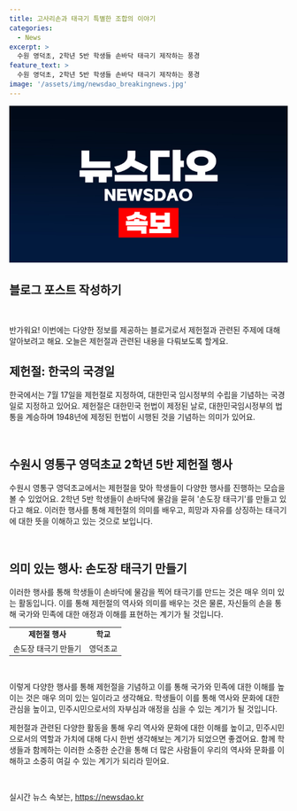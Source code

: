 ```yaml
---
title: 고사리손과 태극기 특별한 조합의 이야기
categories:
  - News
excerpt: >
  수원 영덕초, 2학년 5반 학생들 손바닥 태극기 제작하는 풍경
feature_text: >
  수원 영덕초, 2학년 5반 학생들 손바닥 태극기 제작하는 풍경
image: '/assets/img/newsdao_breakingnews.jpg'
---
```


<p><img src="/assets/img/newsdao_breakingnews.jpg" alt="koreaapp 속보" /></p>

<h2 data-ke-size="size26">블로그 포스트 작성하기</h2>

<p data-ke-size="size16">&nbsp;</p>

<p>반가워요! 이번에는 다양한 정보를 제공하는 블로거로서 제헌절과 관련된 주제에 대해 알아보려고 해요. 오늘은 제헌절과 관련된 내용을 다뤄보도록 할게요.</p>

<h2 data-ke-size="size26">제헌절: 한국의 국경일</h2>

<p>한국에서는 7월 17일을 제헌절로 지정하여, 대한민국 임시정부의 수립을 기념하는 국경일로 지정하고 있어요. 제헌절은 대한민국 헌법이 제정된 날로, 대한민국임시정부의 법통을 계승하며 1948년에 제정된 헌법이 시행된 것을 기념하는 의미가 있어요.</p>

<p data-ke-size="size16">&nbsp;</p>

<h2 data-ke-size="size26">수원시 영통구 영덕초교 2학년 5반 제헌절 행사</h2>

<p>수원시 영통구 영덕초교에서는 제헌절을 맞아 학생들이 다양한 행사를 진행하는 모습을 볼 수 있었어요. 2학년 5반 학생들이 손바닥에 물감을 묻혀 '손도장 태극기'를 만들고 있다고 해요. 이러한 행사를 통해 제헌절의 의미를 배우고, 희망과 자유를 상징하는 태극기에 대한 뜻을 이해하고 있는 것으로 보입니다.</p>

<p data-ke-size="size16">&nbsp;</p>

<h2 data-ke-size="size26">의미 있는 행사: 손도장 태극기 만들기</h2>

<p>이러한 행사를 통해 학생들이 손바닥에 물감을 찍어 태극기를 만드는 것은 매우 의미 있는 활동입니다. 이를 통해 제헌절의 역사와 의미를 배우는 것은 물론, 자신들의 손을 통해 국가와 민족에 대한 애정과 이해를 표현하는 계기가 될 것입니다.</p>

<table>
<tbody>
<tr>
<td style="text-align: center; height: 17px;"><b>제헌절 행사</b></td>
<td style="text-align: center; height: 17px;"><b>학교</b></td>
</tr>
<tr>
<td style="text-align: center; height: 17px;">손도장 태극기 만들기</td>
<td style="text-align: center; height: 17px;">영덕초교</td>
</tr>
</tbody>
</table>

<p data-ke-size="size16">&nbsp;</p>

<p>이렇게 다양한 행사를 통해 제헌절을 기념하고 이를 통해 국가와 민족에 대한 이해를 높이는 것은 매우 의미 있는 일이라고 생각해요. 학생들이 이를 통해 역사와 문화에 대한 관심을 높이고, 민주시민으로서의 자부심과 애정을 심을 수 있는 계기가 될 것입니다.</p>

<p>제헌절과 관련된 다양한 활동을 통해 우리 역사와 문화에 대한 이해를 높이고, 민주시민으로서의 역할과 가치에 대해 다시 한번 생각해보는 계기가 되었으면 좋겠어요. 함께 학생들과 함께하는 이러한 소중한 순간을 통해 더 많은 사람들이 우리의 역사와 문화를 이해하고 소중히 여길 수 있는 계기가 되리라 믿어요.</p>

<p data-ke-size="size16">&nbsp;</p>
실시간 뉴스 속보는, <a href="https://newsdao.kr" rel="dofollow">https://newsdao.kr</a>



